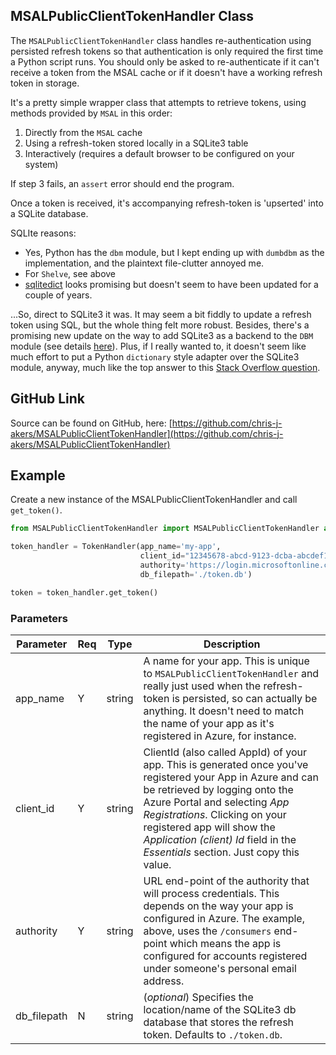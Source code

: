 ## MSALPublicClientTokenHandler Class

The `MSALPublicClientTokenHandler` class handles re-authentication using persisted refresh tokens so that authentication is only required the first time a Python script runs. You should only be asked to re-authenticate if it can't receive a token from the MSAL cache or if it doesn't have a working refresh token in storage.

It's a pretty simple wrapper class that attempts to retrieve tokens, using methods provided by `MSAL` in this order:

1. Directly from the `MSAL` cache
2. Using a refresh-token stored locally in a SQLite3 table
3. Interactively (requires a default browser to be configured on your system)

If step 3 fails, an `assert` error should end the program.

Once a token is received, it's accompanying refresh-token is 'upserted' into a SQLite database.

SQLIte reasons:

* Yes, Python has the `dbm` module, but I kept ending up with `dumbdbm` as the implementation, and the plaintext file-clutter annoyed me.
* For `Shelve`, see above 
* [sqlitedict](https://pypi.org/project/sqlitedict/) looks promising but doesn't seem to have been updated for a couple of years.

...So, direct to SQLite3 it was. It may seem a bit fiddly to update a refresh token using SQL, but the whole thing felt more robust. Besides, there's a promising new update on the way to add SQLite3 as a backend to the `DBM` module (see details [here](https://discuss.python.org/t/new-default-preferred-dbm-backend/44228/26)). Plus, if I really wanted to, it doesn't seem like much effort to put a Python `dictionary` style adapter over the SQLite3 module, anyway, much like the top answer to this [Stack Overflow question](https://stackoverflow.com/questions/47237807/use-sqlite-as-a-keyvalue-store).

## GitHub Link

Source can be found on GitHub, here: [https://github.com/chris-j-akers/MSALPublicClientTokenHandler](https://github.com/chris-j-akers/MSALPublicClientTokenHandler)

## Example

Create a new instance of the MSALPublicClientTokenHandler and call `get_token()`.


```python
from MSALPublicClientTokenHandler import MSALPublicClientTokenHandler as TokenHandler

token_handler = TokenHandler(app_name='my-app',
                             client_id="12345678-abcd-9123-dcba-abcdef123456",
                             authority='https://login.microsoftonline.com/consumers',
                             db_filepath='./token.db')

token = token_handler.get_token()
```
### Parameters

| Parameter     | Req | Type     | Description                                                                                                                                                                                                                                                                                                                    |
|---------------|-----|----------|--------------------------------------------------------------------------------------------------------------------------------------------------------------------------------------------------------------------------------------------------------------------------------------------------------------------------------|
| app_name    | Y   | string | A name for your app. This is unique to `MSALPublicClientTokenHandler` and really just used when the refresh-token is persisted, so can actually be anything. It doesn't need to match the name of your app as it's registered in Azure, for instance.                                                                                      |
| client_id   | Y   | string | ClientId (also called AppId) of your app. This is generated once you've registered your App in Azure and can be retrieved by logging onto the Azure Portal and selecting *App Registrations*. Clicking on your registered app will show the *Application (client) Id* field in the *Essentials* section. Just copy this value. |
| authority   | Y   | string | URL end-point of the authority that will process credentials. This depends on the way your app is configured in Azure. The example, above, uses the `/consumers` end-point which means the app is configured for accounts registered under someone's personal email address.                                                   |
| db_filepath | N   | string | (*optional*) Specifies the location/name of the SQLite3 db database that stores the refresh token. Defaults to `./token.db`.                                                                                                                                                                                                   |                                                                                                                                                                   |
